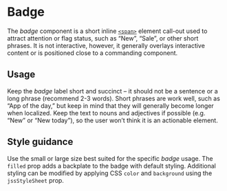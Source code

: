 # Badge

The *badge* component is a short inline [`<span>`](https://developer.mozilla.org/en-US/docs/Web/HTML/Element/span) element call-out used to attract attention or flag status, such as “New”, “Sale”, or other short phrases. It is not interactive, however, it generally overlays interactive content or is positioned close to a commanding component.

## Usage

Keep the *badge* label short and succinct &ndash; it should not be a sentence or a long phrase (recommend 2-3 words). Short phrases are work well, such as “App of the day,” but keep in mind that they will generally become longer when localized. Keep the text to nouns and adjectives if possible (e.g. “New” or “New today”), so the user won’t think it is an actionable element.

## Style guidance

Use the small or large size best suited for the specific *badge* usage. The `filled` prop adds a backplate to the badge with default styling. Additional styling can be modified by applying CSS `color` and `background` using the `jssStyleSheet` prop.
